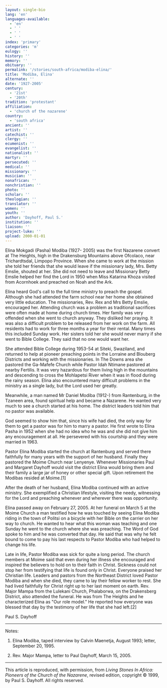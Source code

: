 ```yaml
---
layout: single-bio
lang: 'en'
languages-available:
  - 'en'
  - ' '
  - ' '
  - ' '
index: 'primary'
categories: 'm'
eulogy: ''
history: ''
memory: ''
obituary: ''
permalink: '/stories/south-africa/modiba-elina/'
title: 'Modiba, Elina'
alternate: ''
date: '1927-2005'
century:
  - '21st'
  - '20th'
tradition: 'protestant'
affiliation:
  - 'church of the nazarene'
country:
  - 'south africa'
ancient: ''
artist: ''
catechist: ''
clergy: ''
ecumenist: ''
evangelist: ''
nationalist: ''
martyr: ''
persecuted: ''
medical: ''
missionary: ''
musician: ''
nonafrican: ''
nonchristian: ''
photo: ''
scholar: ''
theologian: ''
translator: ''
women: ''
youth: ''
author: 'Dayhoff, Paul S.'
institution: ''
liaison: ''
project-luke: ''
upload: 2000-01-01
---
```



Elina Mokgadi (Pasha) Modiba (1927- 2005) was the first Nazarene convert at The Heights, high in the Drakensburg Mountains above Ofcolaco, near Trichardtsdal, Limpopo Province.  When she came to work at the mission she told her friends that she would leave if the missionary lady, Mrs. Betty Emslie, shouted at her.  She did not need to leave and Missionary Betty Emslie helped her find the Lord in 1950 when Miss Katarina Khoza visited from Acornhoek and preached on Noah and the Ark.

Elina heard God's call to the full time ministry to preach the gospel.  Although she had attended the farm school near her home she obtained very little education.  The missionaries, Rev. Rex and Mrs Betty Emslie, encouraged her.  Attending church was a problem as traditional sacrifices were often made at home during church times.  Her family was very offended when she went to church anyway.  They disliked her praying.  It was also a difficult problem to be released from her work on the farm.  All residents had to work for three months a year for their rental.  Many times this included Sunday work.  Her sisters told her she would never marry if she went to Bible College.  They said that no one would want her.

She attended Bible College during 1953-54 at Siteki, Swaziland, and returned to help at pioneer preaching points in the Lorraine and Blouberg Districts and working with the missionaries. In The Downs area she pastored the Ga-Mafefe Church while Pastor Idah Ntimane pastored at nearby Fertilis. It was very hazardous for them living high in the mountains and descending to cross the Mohlapetsi River when it was in flood during the rainy season.  Elina also encountered many difficult problems in the ministry as a single lady, but the Lord used her greatly.

Meanwhile, a man named Mr Daniel Modiba (1912-) from Rantenburg, in the Tzaneen area, found spiritual help and became a Nazarene.  He wanted very much to see a church started at his home.  The district leaders told him that no pastor was available.

God seemed to show him that, since his wife had died, the only way for them to get a pastor was for him to marry a pastor.  He first wrote to Elina Pasha in 1952 when she had no idea who he was and she did not give him any encouragement at all.  He persevered with his courtship and they were married in 1963.

Pastor Elina Modiba started the church at Rantenburg and served there faithfully for many years with the support of her husband.  Finally they pastored the Moime Church near Lenyenye. Whenever Missionaries Paul and Margaret Dayhoff would visit the district Elina would bring them and their family a large jar of honey or other special gift.  Upon retirement the Modibas resided at Moime.[1]

After the death of her husband, Elina Modiba continued with an active ministry.  She exemplified a Christian lifestyle, visiting the needy, witnessing for the Lord and preaching whenever and wherever there was opportunity.

Elina passed away on February 27, 2005.  At her funeral on March 5 at the Moime Church a man testified how he was touched by seeing Elina Modiba riding in the town of Politsi on a bicycle with her Bible on the carrier on her way to church.  He wanted to hear what this woman was teaching and one Sunday he went to the church where she was preaching.  The Word of God spoke to him and he was converted that day.  He said that was why he felt bound to come to pay his last respects to Pastor Modiba who had helped to change his life.

Late in life, Pastor Modiba was sick for quite a long period.  The church members at Moime said that even during her illness she encouraged and inspired the believers to hold on to their faith in Christ.  Sickness could not stop her from testifying that life is found only in Christ.  Everyone praised her Christian life.  Leaders and pastors from the Northeast District loved Pastor Modiba and when she died, they came to lay their fellow worker to rest.   She had lived faithfully for Christ right up to her last moment on earth.  Rev. Major Mampa from the Lulekani Church, Phalaborwa, on the Drakensberg District, also attended the funeral.  He was from The Heights and he characterized Elina as "Our role model."  He reported how everyone was blessed that day by the testimony of her life that she had left.[2]

Paul S. Dayhoff

---

Notes:

1.   Elina Modiba, taped interview by Calvin Maenetja, August 1993;  letter, September 20, 1995.

2. Rev. Major Mampa, letter to Paul Dayhoff,  March 15, 2005.

---

This article is reproduced, with permission, from *Living Stones In Africa: Pioneers of the Church of the Nazarene*, revised edition, copyright &copy; 1999, by Paul S. Dayhoff.  All rights reserved.